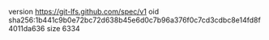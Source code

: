 version https://git-lfs.github.com/spec/v1
oid sha256:1b441c9b0e72bc72d638b45e6d0c7b96a376f0c7cd3cdbc8e14fd8f4011da636
size 6334
